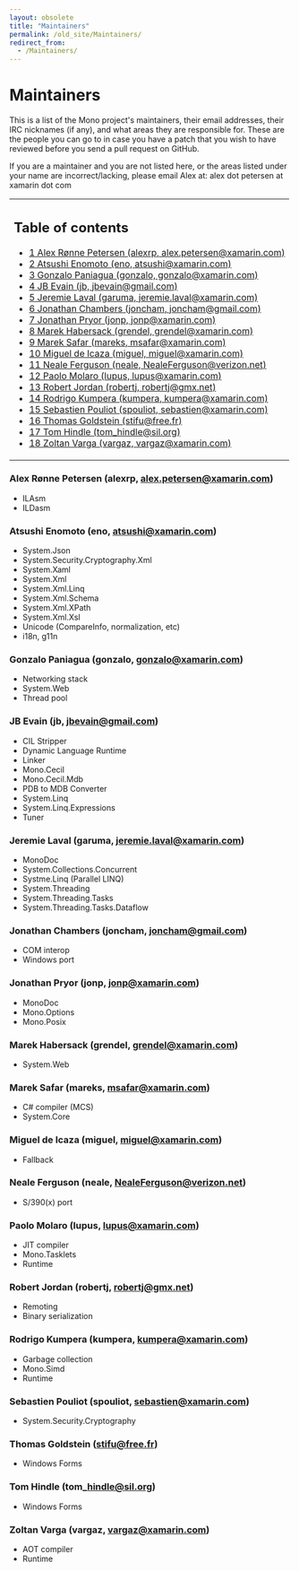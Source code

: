 ```yaml
---
layout: obsolete
title: "Maintainers"
permalink: /old_site/Maintainers/
redirect_from:
  - /Maintainers/
---
```


Maintainers
===========

This is a list of the Mono project's maintainers, their email addresses, their IRC nicknames (if any), and what areas they are responsible for. These are the people you can go to in case you have a patch that you wish to have reviewed before you send a pull request on GitHub.

If you are a maintainer and you are not listed here, or the areas listed under your name are incorrect/lacking, please email Alex at: alex dot petersen at xamarin dot com

<table>
<col width="100%" />
<tbody>
<tr class="odd">
<td align="left"><h2>Table of contents</h2>
<ul>
<li><a href="#Alex_R.C3.B8nne_Petersen_.28alexrp.2C_alex.petersen.40xamarin.com.29">1 Alex Rønne Petersen (alexrp, alex.petersen@xamarin.com)</a></li>
<li><a href="#Atsushi_Enomoto_.28eno.2C_atsushi.40xamarin.com.29">2 Atsushi Enomoto (eno, atsushi@xamarin.com)</a></li>
<li><a href="#Gonzalo_Paniagua_.28gonzalo.2C_gonzalo.40xamarin.com.29">3 Gonzalo Paniagua (gonzalo, gonzalo@xamarin.com)</a></li>
<li><a href="#JB_Evain_.28jb.2C_jbevain.40gmail.com.29">4 JB Evain (jb, jbevain@gmail.com)</a></li>
<li><a href="#Jeremie_Laval_.28garuma.2C_jeremie.laval.40xamarin.com.29">5 Jeremie Laval (garuma, jeremie.laval@xamarin.com)</a></li>
<li><a href="#Jonathan_Chambers_.28joncham.2C_joncham.40gmail.com.29">6 Jonathan Chambers (joncham, joncham@gmail.com)</a></li>
<li><a href="#Jonathan_Pryor_.28jonp.2C_jonp.40xamarin.com.29">7 Jonathan Pryor (jonp, jonp@xamarin.com)</a></li>
<li><a href="#Marek_Habersack_.28grendel.2C_grendel.40xamarin.com.29">8 Marek Habersack (grendel, grendel@xamarin.com)</a></li>
<li><a href="#Marek_Safar_.28mareks.2C_msafar.40xamarin.com.29">9 Marek Safar (mareks, msafar@xamarin.com)</a></li>
<li><a href="#Miguel_de_Icaza_.28miguel.2C_miguel.40xamarin.com.29">10 Miguel de Icaza (miguel, miguel@xamarin.com)</a></li>
<li><a href="#Neale_Ferguson_.28neale.2C_NealeFerguson.40verizon.net.29">11 Neale Ferguson (neale, NealeFerguson@verizon.net)</a></li>
<li><a href="#Paolo_Molaro_.28lupus.2C_lupus.40xamarin.com.29">12 Paolo Molaro (lupus, lupus@xamarin.com)</a></li>
<li><a href="#Robert_Jordan_.28robertj.2C_robertj.40gmx.net.29">13 Robert Jordan (robertj, robertj@gmx.net)</a></li>
<li><a href="#Rodrigo_Kumpera_.28kumpera.2C_kumpera.40xamarin.com.29">14 Rodrigo Kumpera (kumpera, kumpera@xamarin.com)</a></li>
<li><a href="#Sebastien_Pouliot_.28spouliot.2C_sebastien.40xamarin.com.29">15 Sebastien Pouliot (spouliot, sebastien@xamarin.com)</a></li>
<li><a href="#Thomas_Goldstein_.28stifu.40free.fr.29">16 Thomas Goldstein (stifu@free.fr)</a></li>
<li><a href="#Tom_Hindle_.28tom_hindle.40sil.org.29">17 Tom Hindle (tom_hindle@sil.org)</a></li>
<li><a href="#Zoltan_Varga_.28vargaz.2C_vargaz.40xamarin.com.29">18 Zoltan Varga (vargaz, vargaz@xamarin.com)</a></li>
</ul></td>
</tr>
</tbody>
</table>

### Alex Rønne Petersen (alexrp, alex.petersen@xamarin.com)

-   ILAsm
-   ILDasm

### Atsushi Enomoto (eno, atsushi@xamarin.com)

-   System.Json
-   System.Security.Cryptography.Xml
-   System.Xaml
-   System.Xml
-   System.Xml.Linq
-   System.Xml.Schema
-   System.Xml.XPath
-   System.Xml.Xsl
-   Unicode (CompareInfo, normalization, etc)
-   i18n, g11n

### Gonzalo Paniagua (gonzalo, gonzalo@xamarin.com)

-   Networking stack
-   System.Web
-   Thread pool

### JB Evain (jb, jbevain@gmail.com)

-   CIL Stripper
-   Dynamic Language Runtime
-   Linker
-   Mono.Cecil
-   Mono.Cecil.Mdb
-   PDB to MDB Converter
-   System.Linq
-   System.Linq.Expressions
-   Tuner

### Jeremie Laval (garuma, jeremie.laval@xamarin.com)

-   MonoDoc
-   System.Collections.Concurrent
-   Systme.Linq (Parallel LINQ)
-   System.Threading
-   System.Threading.Tasks
-   System.Threading.Tasks.Dataflow

### Jonathan Chambers (joncham, joncham@gmail.com)

-   COM interop
-   Windows port

### Jonathan Pryor (jonp, jonp@xamarin.com)

-   MonoDoc
-   Mono.Options
-   Mono.Posix

### Marek Habersack (grendel, grendel@xamarin.com)

-   System.Web

### Marek Safar (mareks, msafar@xamarin.com)

-   C\# compiler (MCS)
-   System.Core

### Miguel de Icaza (miguel, miguel@xamarin.com)

-   Fallback

### Neale Ferguson (neale, NealeFerguson@verizon.net)

-   S/390(x) port

### Paolo Molaro (lupus, lupus@xamarin.com)

-   JIT compiler
-   Mono.Tasklets
-   Runtime

### Robert Jordan (robertj, robertj@gmx.net)

-   Remoting
-   Binary serialization

### Rodrigo Kumpera (kumpera, kumpera@xamarin.com)

-   Garbage collection
-   Mono.Simd
-   Runtime

### Sebastien Pouliot (spouliot, sebastien@xamarin.com)

-   System.Security.Cryptography

### Thomas Goldstein (stifu@free.fr)

-   Windows Forms

### Tom Hindle (tom\_hindle@sil.org)

-   Windows Forms

### Zoltan Varga (vargaz, vargaz@xamarin.com)

-   AOT compiler
-   Runtime


